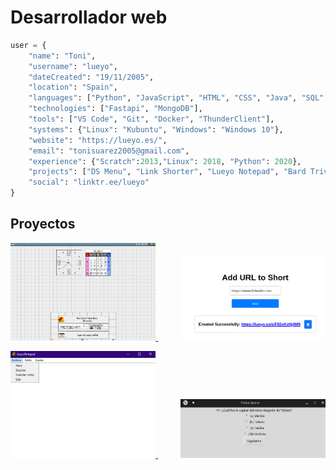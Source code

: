 # Desarrollador web
```python
user = {
    "name": "Toni",
    "username": "lueyo",
    "dateCreated": "19/11/2005",
    "location": "Spain",
    "languages": ["Python", "JavaScript", "HTML", "CSS", "Java", "SQL", "Bash"],
    "technologies": ["Fastapi", "MongoDB"],
    "tools": ["VS Code", "Git", "Docker", "ThunderClient"],
    "systems": {"Linux": "Kubuntu", "Windows": "Windows 10"},
    "website": "https://lueyo.es/",
    "email": "tonisuarez2005@gmail.com",
    "experience": {"Scratch":2013,"Linux": 2018, "Python": 2020},
    "projects": ["DS Menu", "Link Shorter", "Lueyo Notepad", "Bard Trivial"],
    "social": "linktr.ee/lueyo"
}
```
## Proyectos

<p align="center">
    <a href="https://lueyo.github.io/DS-Menu/">
        <img src="DSMenu.png" alt="DS-Menu" style="width:46%;"/>
    </a>
    &nbsp;&nbsp;&nbsp;&nbsp;&nbsp;&nbsp;&nbsp;&nbsp;
    <a href="https://github.com/lueyo/link-shorter">
        <img src="shorter.png" alt="Link Shorter" style="width:46%;"/>
    </a>
    
</p>
<p align="center">
    <a href="https://github.com/lueyo/lueyoNotepad">
        <img src="notepad.png" alt="Lueyo Notepad" style="width:46%;"/>
    </a>
    &nbsp;&nbsp;&nbsp;&nbsp;&nbsp;&nbsp;&nbsp;&nbsp;
    <a href="https://github.com/lueyo/bardTrivial">
        <img src="bard.jpg" alt="Bard Trivial" style="width:46%;"/>
    </a>
</p>